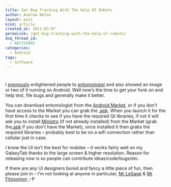 ```yaml
---
title: Get Bug Tracking With The Help Of Robots
author: Andrew Wafaa
layout: post
kind: article
created_at: 2011-03-07
permalink: /get-bug-tracking-with-the-help-of-robots/
dsq_thread_id:
  - 607319492
categories:
  - Android
tags:
  - Software
---
```

# 

I [previously][1] enlightened people to [entomologist][2] and also showed an image or two of it running on Android. Well now’s the time to get your funk on and help test, file bugs and generally make it better.

 [1]: http://andrew.wafaa.eu/2011/03/04/bug-tracking-with-the-help-of-an-entomologist.html "Bug Tracking With The Help Of An Entomologist"
 [2]: http://entomologist.sourceforge.net/ "Open Source Cross Platform Bug Tracking Client"

You can download entomologist from the [Android Market][3], or if you don’t have access to the Market you can grab the [.apk][4]. When you launch it for the first time it checks to see if you have the required Qt libraries, if not it will ask you to install [Ministro][5] (if not already installed) from the Market (grab the[.apk][6] if you don’t have the Market), once installed it then grabs the required libraries – probably best to be on a wifi connection rather than cellular just in case.

 [3]: https://market.android.com/details?id=net.forcev.Entomologist&feature=search_result "Open source cross platform bug tracking client for Android"
 [4]: http://entomologist.git.sourceforge.net/git/gitweb.cgi?p=entomologist/entomologist;a=blob;f=android/bin/Entomologist-release.apk;h=7c867122839395ca5250760d51972cda9d19d942;hb=HEAD "Manually install entomologist"
 [5]: https://sourceforge.net/p/necessitas/ministro/home/ "Qt libraries for Android"
 [6]: http://sourceforge.net/projects/ministro.necessitas.p/files/Ministro-1.0.apk/download "Manually install Ministro"

I know the UI isn’t the best for mobiles – it works fairly well on my GalaxyTab thanks to the large screen & higher resolution. Reason for releasing now is so people can contribute ideas/code/bugs/etc.

If there are any UI designers bored and fancy a little piece of fun, then please join in – I’m not looking at anyone in particular, [Mr LeSage][8] & [Mr Fitzsomon][9] ;-P

 [8]: http://linuxart.com/log/ "LeSage's easel"
 [9]: http://andy.fitzsimon.com.au/ "Antipedean Artist in Prague"
